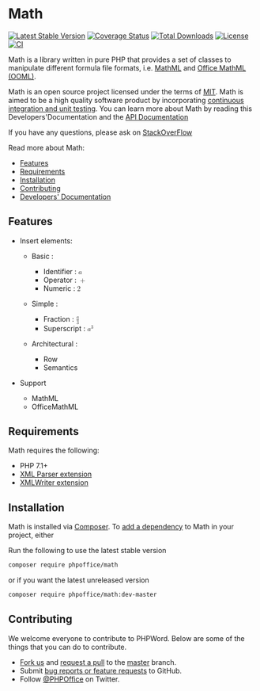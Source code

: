 # Math

[![Latest Stable Version](https://poser.pugx.org/phpoffice/math/v/stable.png)](https://packagist.org/packages/phpoffice/math)
[![Coverage Status](https://coveralls.io/repos/github/PHPOffice/Math/badge.svg?branch=master)](https://coveralls.io/github/PHPOffice/Math?branch=master)
[![Total Downloads](https://poser.pugx.org/phpoffice/math/downloads.png)](https://packagist.org/packages/phpoffice/math)
[![License](https://poser.pugx.org/phpoffice/math/license.png)](https://packagist.org/packages/phpoffice/math)
[![CI](https://github.com/PHPOffice/Math/actions/workflows/php.yml/badge.svg)](https://github.com/PHPOffice/Math/actions/workflows/php.yml)

Math is a library written in pure PHP that provides a set of classes to manipulate different formula file formats, i.e. [MathML](https://en.wikipedia.org/wiki/MathML) and [Office MathML (OOML)](https://en.wikipedia.org/wiki/Office_Open_XML_file_formats#Office_MathML_(OMML)).

Math is an open source project licensed under the terms of [MIT](https://github.com/PHPOffice/Math/blob/master/LICENCE). Math is aimed to be a high quality software product by incorporating [continuous integration and unit testing](https://github.com/PHPOffice/Math/actions/workflows/php.yml). You can learn more about Math by reading this Developers'Documentation and the [API Documentation](http://phpoffice.github.io/Math/docs/)

If you have any questions, please ask on [StackOverFlow](https://stackoverflow.com/questions/tagged/phpoffice-math)

Read more about Math:

- [Features](#features)
- [Requirements](#requirements)
- [Installation](#installation)
- [Contributing](#contributing)
- [Developers' Documentation](https://phpoffice.github.io/Math/)

## Features

- Insert elements:

    * Basic :

        * Identifier : <math display="inline"><mi>a</mi></math>
        * Operator : <math display="inline"><mo>+</mo></math>
        * Numeric : <math display="inline"><mn>2</mn></math>

    * Simple :
    
        * Fraction : <math display="inline"><mfrac><mi>a</mi><mn>3</mn></mfrac></math>
        * Superscript : <math display="inline"><msup><mi>a</mi><mn>3</mn></msup></math>

    * Architectural :

        * Row
        * Semantics

- Support

    * MathML
    * OfficeMathML
## Requirements

Math requires the following:

- PHP 7.1+
- [XML Parser extension](http://www.php.net/manual/en/xml.installation.php)
- [XMLWriter extension](http://php.net/manual/en/book.xmlwriter.php)

## Installation

Math is installed via [Composer](https://getcomposer.org/).
To [add a dependency](https://getcomposer.org/doc/04-schema.md#package-links) to Math in your project, either

Run the following to use the latest stable version
```sh
composer require phpoffice/math
```
or if you want the latest unreleased version
```sh
composer require phpoffice/math:dev-master
```

## Contributing

We welcome everyone to contribute to PHPWord. Below are some of the things that you can do to contribute.

- [Fork us](https://github.com/PHPOffice/Math/fork) and [request a pull](https://github.com/PHPOffice/Math/pulls) to the [master](https://github.com/PHPOffice/Math/tree/master) branch.
- Submit [bug reports or feature requests](https://github.com/PHPOffice/Math/issues) to GitHub.
- Follow [@PHPOffice](https://twitter.com/PHPOffice) on Twitter.
